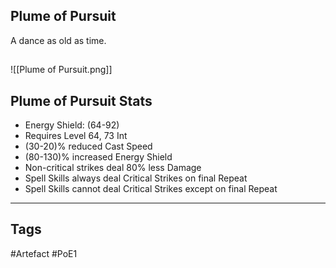 ## Plume of Pursuit
A dance as old as time.
##
![[Plume of Pursuit.png]]
## Plume of Pursuit Stats
- Energy Shield: (64-92)
- Requires Level 64, 73 Int
- (30-20)% reduced Cast Speed
- (80-130)% increased Energy Shield
- Non-critical strikes deal 80% less Damage
- Spell Skills always deal Critical Strikes on final Repeat
- Spell Skills cannot deal Critical Strikes except on final Repeat


---
## Tags
#Artefact
#PoE1